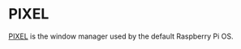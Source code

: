 # PIXEL

[PIXEL](https://www.raspberrypi.org/blog/introducing-pixel/) is the window manager used by the default Raspberry Pi OS.
